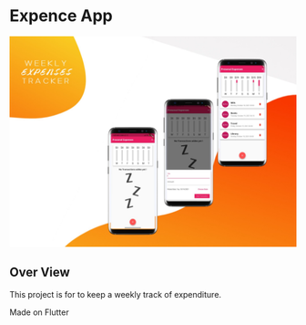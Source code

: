 # Expence App 

<img src="assets/images/expence.jpg" alt="epence app" />

## Over View

This project is for to keep a weekly track of expenditure.

Made on Flutter 

